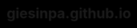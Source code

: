 # giesinpa.github.io

<!DOCTYPE html>
<html lang="en">
<head>
    <meta charset="UTF-8">
    <meta name="viewport" content="width=device-width, initial-scale=1.0">
    <title>Morphing Blob with Border Glow</title>
    <style>
        body, html {
            margin: 0;
            padding: 0;
            height: 100%;
            display: flex;
            justify-content: center;
            align-items: center;
            background-color: #000;
            overflow: hidden;
        }
        #canvas {
            position: absolute;
        }
    </style>
</head>
<body>
    <canvas id="canvas"></canvas>
    <script>
        const canvas = document.getElementById('canvas');
        const ctx = canvas.getContext('2d');

        let width, height;
        let time = 0;

        function resize() {
            width = canvas.width = window.innerWidth;
            height = canvas.height = window.innerHeight;
        }

        window.addEventListener('resize', resize);
        resize();

        function drawShape(t) {
            ctx.beginPath();
            for (let i = 0; i < Math.PI * 2; i += 0.01) {
                const noise = Math.sin(t * 2 + i * 5) * 30 + Math.sin(t * 3 + i * 3) * 20;
                const r = 100 + noise;
                const x = Math.cos(i) * r;
                const y = Math.sin(i) * r;
                ctx.lineTo(x, y);
            }
            ctx.closePath();
        }

        function hslToRgb(h, s, l) {
            let r, g, b;
            if (s === 0) {
                r = g = b = l;
            } else {
                const hue2rgb = (p, q, t) => {
                    if (t < 0) t += 1;
                    if (t > 1) t -= 1;
                    if (t < 1/6) return p + (q - p) * 6 * t;
                    if (t < 1/2) return q;
                    if (t < 2/3) return p + (q - p) * (2/3 - t) * 6;
                    return p;
                };
                const q = l < 0.5 ? l * (1 + s) : l + s - l * s;
                const p = 2 * l - q;
                r = hue2rgb(p, q, h + 1/3);
                g = hue2rgb(p, q, h);
                b = hue2rgb(p, q, h - 1/3);
            }
            return [Math.round(r * 255), Math.round(g * 255), Math.round(b * 255)];
        }

        function animate() {
            ctx.clearRect(0, 0, width, height);
            ctx.save();
            ctx.translate(width / 2, height / 2);

            // Dynamic colorful border glow
            const hue1 = (Math.sin(time * 0.1) + 1) / 2;
            const hue2 = (Math.cos(time * 0.15) + 1) / 2;
            const hue3 = (Math.sin(time * 0.2 + Math.PI/2) + 1) / 2;

            const [r1, g1, b1] = hslToRgb(hue1, 1, 0.5);
            const [r2, g2, b2] = hslToRgb(hue2, 1, 0.5);
            const [r3, g3, b3] = hslToRgb(hue3, 1, 0.5);

            // Outer glow
            ctx.shadowColor = `rgb(${r1}, ${g1}, ${b1})`;
            ctx.shadowBlur = 20;
            drawShape(time);
            ctx.lineWidth = 15;
            ctx.strokeStyle = `rgba(${r2}, ${g2}, ${b2}, 0.5)`;
            ctx.stroke();

            // Inner glow
            ctx.shadowColor = `rgb(${r3}, ${g3}, ${b3})`;
            ctx.shadowBlur = 10;
            ctx.lineWidth = 8;
            ctx.strokeStyle = `rgba(${r1}, ${g1}, ${b1}, 0.7)`;
            ctx.stroke();

            // Main shape
            ctx.shadowBlur = 0;
            ctx.fillStyle = '#fff';
            drawShape(time);
            ctx.fill();

            ctx.restore();
            time += 0.03;
            requestAnimationFrame(animate);
        }

        animate();
    </script>
</body>
</html>
